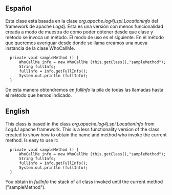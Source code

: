 ## Español ##
Esta clase está basada en la clase _org.apache.log4j.spi.LocationInfo_ del framework de apache _Log4j_. Esta es una versión con menos funcionalidad creada a modo de muestra de como poder obtener desde que clase y método se invoca un método.
El modo de uso es el siguiente. En el método que queremos averiguar desde donde se llama creamos una nueva instancia de la clase WhoCallMe.

```
  private void sampleMethod () {
      WhoCallMe info = new WhoCallMe (this.getClass(),"sampleMethod");
      String fullInfo;
      fullInfo = info.getFullInfo();
      System.out.println (fullInfo);
  }
```

De esta manera obtendremos en _fullInfo_ la pila de todas las llamadas hasta el método que hemos indicado.

## English ##
This class is based in the class _org.apache.log4j.spi.LocationInfo_ from _Log4J_ apache framework. This is a less functionality version of the class created to show how to obtain the name and method who invoke the current method.
Is easy to use it:
```
  private void sampleMethod () {
      WhoCallMe info = new WhoCallMe (this.getClass(),"sampleMethod");
      String fullInfo;
      fullInfo = info.getFullInfo();
      System.out.println (fullInfo);
  }
```

You obtain in _fullInfo_ the stack of all class invoked until the current method ("sampleMethod").